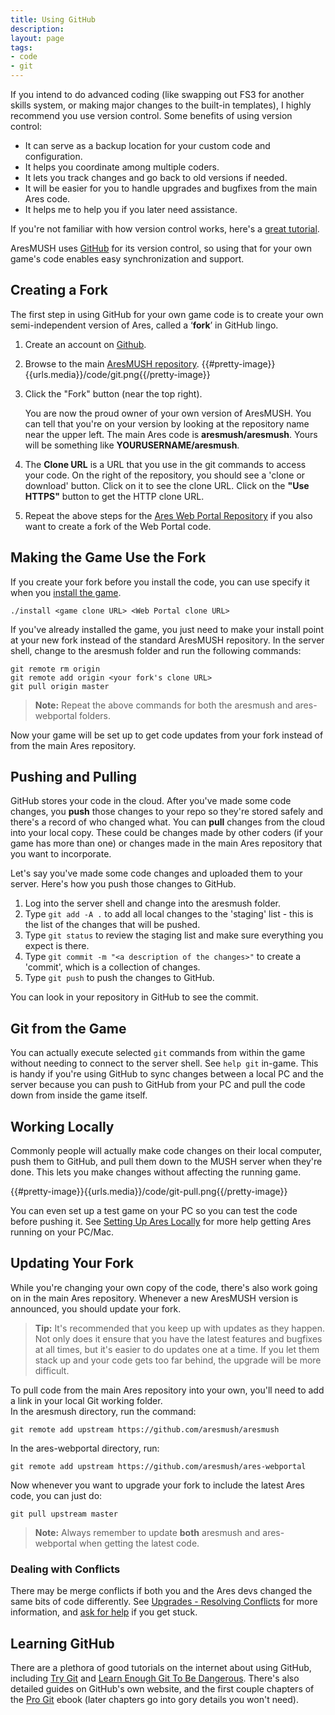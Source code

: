 ```yaml
---
title: Using GitHub
description:
layout: page
tags: 
- code
- git
---
```


If you intend to do advanced coding (like swapping out FS3 for another skills system, or making major changes to the built-in templates), I highly recommend you use version control.  Some benefits of using version control:

* It can serve as a backup location for your custom code and configuration.
* It helps you coordinate among multiple coders.
* It lets you track changes and go back to old versions if needed.
* It will be easier for you to handle upgrades and bugfixes from the main Ares code.
* It helps me to help you if you later need assistance.

If you're not familiar with how version control works, here's a [great tutorial](https://betterexplained.com/articles/a-visual-guide-to-version-control/).

AresMUSH uses [GitHub](http://www.github.com) for its version control, so using that for your own game's code enables easy synchronization and support.  

## Creating a Fork

The first step in using GitHub for your own game code is to create your own semi-independent version of Ares, called a ‘**fork**’ in GitHub lingo. 

1. Create an account on [Github](https://www.github.com).
2. Browse to the main [AresMUSH repository](https://github.com/aresmush/aresmush).
    {{#pretty-image}}{{urls.media}}/code/git.png{{/pretty-image}}
3. Click the "Fork" button (near the top right).

    You are now the proud owner of your own version of AresMUSH.  You can tell that you're on your version by looking at the repository name near the upper left.  The main Ares code is **aresmush/aresmush**.  Yours will be something like  **YOURUSERNAME/aresmush**.    

4. The **Clone URL** is a URL that you use in the git commands to access your code.  On the right of the repository, you should see a 'clone or download' button.  Click on it to see the clone URL. Click on the **"Use HTTPS"** button to get the HTTP clone URL. 
5. Repeat the above steps for the [Ares Web Portal Repository](https://github.com/aresmush/ares-webportal) if you also want to create a fork of the Web Portal code.

## Making the Game Use the Fork

If you create your fork before you install the code, you can use specify it when you [install the game](/tutorials/install/install-game).

    ./install <game clone URL> <Web Portal clone URL>

If you've already installed the game, you just need to make your install point at your new fork instead of the standard AresMUSH repository.  In the server shell, change to the aresmush folder and run the following commands:

    git remote rm origin
    git remote add origin <your fork's clone URL>
    git pull origin master

 > <i class="fa fa-exclamation-triangle"></i> **Note:** Repeat the above commands for both the aresmush and ares-webportal folders.

Now your game will be set up to get code updates from your fork instead of from the main Ares repository.

## Pushing and Pulling

GitHub stores your code in the cloud.  After you've made some code changes, you **push** those changes to your repo so they're stored safely and there's a record of who changed what.   You can **pull** changes from the cloud into your local copy.  These could be changes made by other coders (if your game has more than one) or changes made in the main Ares repository that you want to incorporate.

Let's say you've made some code changes and uploaded them to your server.  Here's how you push those changes to GitHub.

1. Log into the server shell and change into the aresmush folder.
2. Type `git add -A .` to add all local changes to the 'staging' list - this is the list of the changes that will be pushed.
3. Type `git status` to review the staging list and make sure everything you expect is there.
4. Type `git commit -m "<a description of the changes>"` to create a 'commit', which is a collection of changes.
5. Type `git push` to push the changes to GitHub.

You can look in your repository in GitHub to see the commit.

## Git from the Game

You can actually execute selected `git` commands from within the game without needing to connect to the server shell.  See `help git` in-game.  This is handy if you're using GitHub to sync changes between a local PC and the server because you can push to GitHub from your PC and pull the code down from inside the game itself.

## Working Locally

Commonly people will actually make code changes on their local computer, push them to GitHub, and pull them down to the MUSH server when they're done.  This lets you make changes without affecting the running game.

{{#pretty-image}}{{urls.media}}/code/git-pull.png{{/pretty-image}}

You can even set up a test game on your PC so you can test the code before pushing it.  See [Setting Up Ares Locally](/tutorials/code/local-setup) for more help getting Ares running on your PC/Mac.

<a name="upgrade"></a>

## Updating Your Fork

While you're changing your own copy of the code, there's also work going on in the main Ares repository. Whenever a new AresMUSH version is announced, you should update your fork.

> <i class="fa fa-info-circle"></i> **Tip:** It's recommended that you keep up with updates as they happen.  Not only does it ensure that you have the latest features and bugfixes at all times, but it's easier to do updates one at a time.  If you let them stack up and your code gets too far behind, the upgrade will be more difficult.

To pull code from the main Ares repository into your own, you'll need to add a link in your local Git working folder.  
In the aresmush directory, run the command:

    git remote add upstream https://github.com/aresmush/aresmush

In the ares-webportal directory, run:

    git remote add upstream https://github.com/aresmush/ares-webportal

Now whenever you want to upgrade your fork to include the latest Ares code, you can just do:

    git pull upstream master

> <i class="fa fa-exclamation-triangle"></i> **Note:**  Always remember to update **both** aresmush and ares-webportal when getting the latest code.

### Dealing with Conflicts

There may be merge conflicts if both you and the Ares devs changed the same bits of code differently.  See [Upgrades - Resolving Conflicts](/tutorials/manage/upgrades) for more information, and [ask for help](/feebdack) if you get stuck.

## Learning GitHub

There are a plethora of good tutorials on the internet about using GitHub, including [Try Git](https://try.github.io)  and [Learn Enough Git To Be Dangerous](https://www.learnenough.com/git-tutorial).  There's also detailed guides on GitHub's own website, and the first couple chapters of the [Pro Git](https://git-scm.com/book/en/v2) ebook (later chapters go into gory details you won't need).
